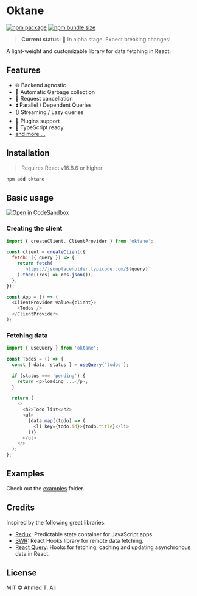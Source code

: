 # Oktane

[![npm package](https://badgen.net/npm/v/oktane)][npm]
[![npm bundle size](https://badgen.net/bundlephobia/minzip/oktane@latest)][bundlephobia]

> **Current status:** 🚧 In alpha stage. Expect breaking changes!

A light-weight and customizable library for data fetching in React.

## Features

- 🌐 Backend agnostic
- 🧹 Automatic Garbage collection
- 🔫 Request cancellation
- ⏫ Parallel / Dependent Queries
- 🔃 Streaming / Lazy queries
- 🔌 Plugins support
- 💙 TypeScript ready
- [and more ...](./examples)

## Installation

> Requires React v16.8.6 or higher

```sh
npm add oktane
```

## Basic usage

[![Open in CodeSandbox][csb]][example]

### Creating the client

```javascript
import { createClient, ClientProvider } from 'oktane';

const client = createClient({
  fetch: ({ query }) => {
    return fetch(
      `https://jsonplaceholder.typicode.com/${query}`
    ).then((res) => res.json());
  },
});

const App = () => (
  <ClientProvider value={client}>
    <Todos />
  </ClientProvider>
);
```

### Fetching data

```javascript
import { useQuery } from 'oktane';

const Todos = () => {
  const { data, status } = useQuery('todos');

  if (status === 'pending') {
    return <p>loading ...</p>;
  }

  return (
    <>
      <h2>Todo list</h2>
      <ul>
        {data.map((todo) => (
          <li key={todo.id}>{todo.title}</li>
        ))}
      </ul>
    </>
  );
};
```

## Examples

Check out the [examples](./examples) folder.

## Credits

Inspired by the following great libraries:

- [Redux][redux]: Predictable state container for JavaScript apps.
- [SWR][swr]: React Hooks library for remote data fetching.
- [React Query][react-query]: Hooks for fetching, caching and updating asynchronous data in React.

## License

MIT © Ahmed T. Ali

[npm]: https://npm.im/oktane
[bundlephobia]: https://bundlephobia.com/result?p=oktane@latest
[redux]: https://github.com/reduxjs/redux
[swr]: https://github.com/zeit/swr
[react-query]: https://github.com/tannerlinsley/react-query/
[csb]: https://img.shields.io/badge/Open%20in-CodeSandbox-blue?style=flat-square&logo=codesandbox
[example]: https://codesandbox.io/s/github/z0al/oktane/tree/master/examples/basic
